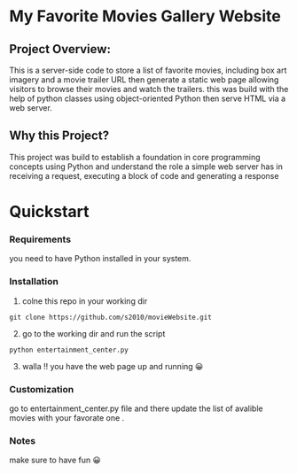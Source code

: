 # My Favorite Movies Gallery Website
## Project Overview:

This is a server-side code to store a list of favorite movies, including box art imagery and a movie trailer URL then  generate a static web page allowing visitors to browse their movies and watch the trailers.
this was build with the help of python classes using object-oriented Python then serve HTML via a web server.

## Why this Project?

This project was build to establish a foundation in core programming concepts using Python and understand the role a simple web server has in receiving a request, executing a block of code and generating a response

# Quickstart
### Requirements


 you need to have Python installed in your system.
 
### Installation 

1) colne this repo in your working dir

```
git clone https://github.com/s2010/movieWebsite.git
```
2) go to the working dir and run the script 

```
python entertainment_center.py
```
3) walla !! you have the web page up and running 😀

### Customization 
go to entertainment_center.py file and there update the list of avalible movies with your favorate one .

### Notes
make sure to have fun 😀

